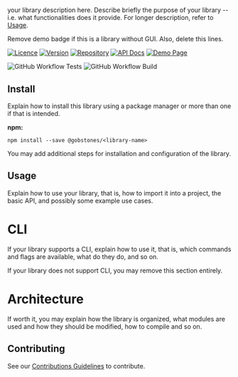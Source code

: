 # <library-name>

your library description here.
Describe briefly the purpose of your library -- i.e. what functionalities does it provide.
For longer description, refer to [Usage](#usage).

Remove demo badge if this is a library without GUI. Also, delete this lines.

[![Licence](https://img.shields.io/github/license/gobstones/<library-name>?style=plastic&label=License&logo=open-source-initiative&logoColor=white&color=olivegreen)](https://github.com/gobstones/<library-name>/blob/main/LICENSE) [![Version](https://img.shields.io/github/package-json/v/gobstones/<library-name>?style=plastic&label=Version&logo=git-lfs&logoColor=white&color=crimson)](https://www.npmjs.com/package/@gobstones/<library-name>) [![Repository](https://img.shields.io/github/package-json/repository/gobstones/<library-name>?color=orange&label=Repository&logo=github&logoColor=white&style=plastic)](https://gobstones.github.io/<library-name>) [![API Docs](https://img.shields.io/github/package-json/homepage/gobstones/<library-name>?color=blue&label=API%20Docs&logo=gitbook&logoColor=white&style=plastic)](https://gobstones.github.io/<library-name>) [![Demo Page](https://img.shields.io/github/package-json/demopage/gobstones/<library-name>?color=magenta&label=Demo%20Page&logo=storybook&logoColor=white&style=plastic)](https://gobstones.github.io/<library-name>)

![GitHub Workflow Tests](https://img.shields.io/github/actions/workflow/status/gobstones/<library-name>/on-commit-test.yml?style=plastic&label=Tests&logo=github-actions&logoColor=white) ![GitHub Workflow Build](https://img.shields.io/github/actions/workflow/status/gobstones/<library-name>/on-commit-build.yml?style=plastic&label=Build&logo=github-actions&logoColor=white)

## Install

Explain how to install this library using a package manager or more than one if
that is intended.

**npm:**

```
npm install --save @gobstones/<library-name>
```

You may add additional steps for installation and configuration of the library.

## Usage

Explain how to use your library, that is, how to import it into a project, the
basic API, and possibly some example use cases.

# CLI

If your library supports a CLI, explain how to use it, that is, which commands
and flags are available, what do they do, and so on.

If your library does not support CLI, you may remove this section entirely.

# Architecture

If worth it, you may explain how the library is organized, what modules are
used and how they should be modified, how to compile and so on.

## Contributing

See our [Contributions Guidelines](https://github.com/gobstones/gobstones-guidelines) to contribute.
